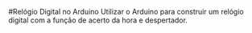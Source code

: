 #Relógio Digital no Arduino
Utilizar o Arduino para construir um relógio digital com a função de acerto da hora e despertador.
